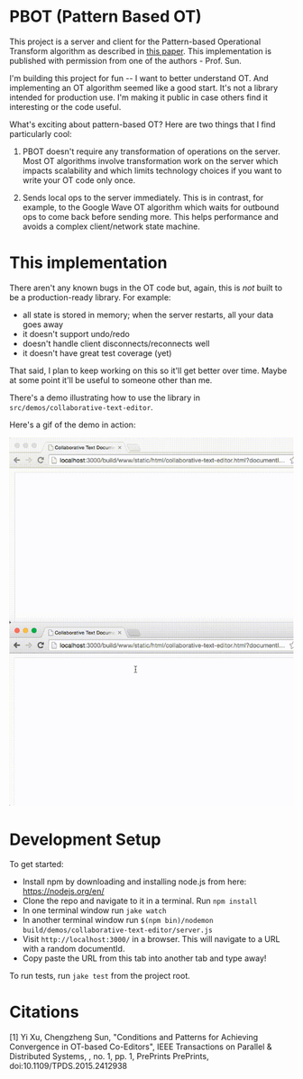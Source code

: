 # PBOT (Pattern Based OT)

This project is a server and client for the Pattern-based Operational
Transform algorithm as described in [this paper](http://www.computer.org/csdl/trans/td/preprint/07060680-abs.html).
This implementation is published with permission from one of the
authors - Prof. Sun.

I'm building this project for fun -- I want to better understand OT. And
implementing an OT algorithm seemed like a good start. It's not a library
intended for production use. I'm making it public in case others find it
interesting or the code useful.

What's exciting about pattern-based OT? Here are two things that I find particularly
cool:

1. PBOT doesn't require any transformation of operations on the server. Most
OT algorithms involve transformation work on the server which impacts
scalability and which limits technology choices if you want to write your OT
code only once.

2. Sends local ops to the server immediately. This is in contrast, for example,
to the Google Wave OT algorithm which waits for outbound ops to come back before
sending more. This helps performance and avoids a complex client/network state
machine.

# This implementation

There aren't any known bugs in the OT code but, again, this is *not* built
to be a production-ready library. For example:

- all state is stored in memory; when the server restarts, all your data goes away
- it doesn't support undo/redo
- doesn't handle client disconnects/reconnects well
- it doesn't have great test coverage (yet)

That said, I plan to keep working on this so it'll get better over time. Maybe at
some point it'll be useful to someone other than me.

There's a demo illustrating how to use the library in
`src/demos/collaborative-text-editor`.

Here's a gif of the demo in action:

![Gif of two documents](https://github.com/ryankaplan/pattern-based-ot/blob/master/src/demos/collaborative-text-editor/static/images/demo.gif?raw=true)

# Development Setup

To get started:

- Install npm by downloading and installing node.js from here: https://nodejs.org/en/
- Clone the repo and navigate to it in a terminal. Run `npm install`
- In one terminal window run `jake watch`
- In another terminal window run `$(npm bin)/nodemon build/demos/collaborative-text-editor/server.js`
- Visit `http://localhost:3000/` in a browser. This will navigate to a URL with a random documentId.
- Copy paste the URL from this tab into another tab and type away!

To run tests, run `jake test` from the project root.

# Citations

[1] Yi Xu, Chengzheng Sun, "Conditions and Patterns for Achieving Convergence in OT-based Co-Editors", IEEE
Transactions on Parallel & Distributed Systems, , no. 1, pp. 1, PrePrints PrePrints, doi:10.1109/TPDS.2015.2412938
